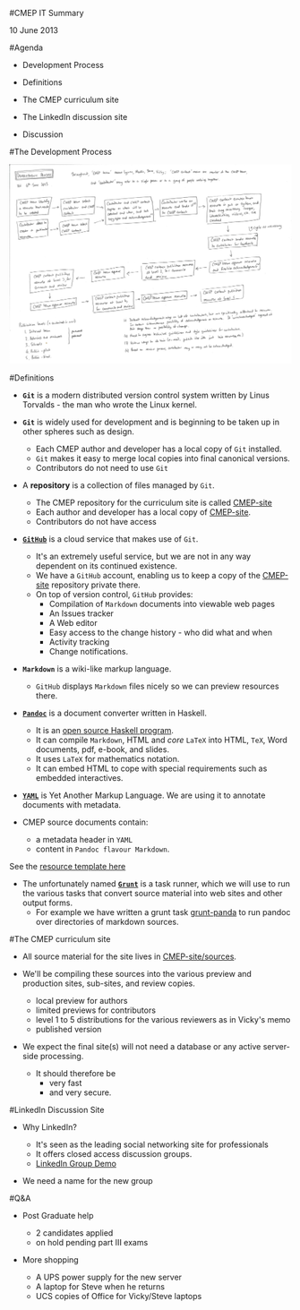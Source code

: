 #CMEP IT Summary


10 June 2013

#Agenda

- Development Process

- Definitions

- The CMEP curriculum site

- The LinkedIn discussion site

- Discussion

#The Development Process

![The Development Process](Development_process_v1.png)

#Definitions


- __`Git`__ is a modern distributed version control system written by Linus Torvalds - the man who wrote the Linux kernel.
- __`Git`__ is widely used for development and is beginning to be taken up in other spheres such as design.
  	- Each CMEP author and developer has a local copy of `Git` installed.
  	- `Git` makes it easy to merge local copies into final canonical versions.
  	- Contributors do not need to use `Git`

- A __repository__ is a collection of files managed by `Git`.
	- The CMEP repository for the curriculum site is called [CMEP-site](https://github.com/CMEPorg/CMEP-site)
	- Each author and developer has a local copy of [CMEP-site](https://github.com/CMEPorg/CMEP-site).
	- Contributors do not have access 

- __[`GitHub`](http://github.com)__ is a cloud service that makes use of `Git`. 
	- It's an extremely useful service, but we are not in any way dependent on its continued existence. 
	- We have a `GitHub` account, enabling us to keep a copy of the [CMEP-site](https://github.com/CMEPorg/CMEP-site) repository private there.
	- On top of version control, `GitHub` provides:
		- Compilation of `Markdown` documents into viewable web pages
		- An Issues tracker
		- A Web editor
		- Easy access to the change history - who did what and when
		- Activity tracking
		- Change notifications.

- __`Markdown`__ is a wiki-like markup language.
	- `GitHub` displays `Markdown` files nicely so we can preview resources there.

- __[`Pandoc`](http://johnmacfarlane.net/pandoc)__ is a document converter written in Haskell.
	- It is an [open source Haskell program](https://code.google.com/p/pandoc/downloads/list).
	- It can compile `Markdown`, HTML and _core_ `LaTeX` into HTML, `TeX`, Word documents, pdf, e-book, and slides.
	- It uses `LaTeX` for mathematics notation.
	- It can embed HTML to cope with special requirements such as embedded interactives.

- __[`YAML`](http://www.yaml.org/)__ is Yet Another Markup Language. We are using it to annotate documents with metadata.

- CMEP source documents contain:
	- a metadata header in `YAML`
	- content in `Pandoc flavour Markdown`.

See the [resource template here](https://github.com/CMEPorg/CMEP-site/tree/master/sources/resources/template)

- The unfortunately named __[`Grunt`](http://gruntjs.com/)__ is a task runner, which we will use to run the various tasks that convert source material into web sites and other output forms.
	- For example we have written a grunt task [grunt-panda](http://gruntjs.com/plugins/pandoc) to run pandoc over directories of markdown sources.

#The CMEP curriculum site


- All source material for the site lives in [CMEP-site/sources](https://github.com/CMEPorg/CMEP-site/tree/master/sources).

- We'll be compiling these sources into the various preview and production sites, sub-sites, and review copies.
	- local preview for authors
	- limited previews for contributors
	- level 1 to 5 distributions for the various reviewers as in Vicky's memo
	- published version

- We expect the final site(s) will not need a database or any active server-side processing. 
	- It should therefore be
		- very fast
		- and very secure.

#LinkedIn Discussion Site


- Why LinkedIn?
	- It's seen as the leading social networking site for professionals
	- It offers closed access discussion groups.
	- [LinkedIn Group Demo](http://www.linkedin.com/myGroups?trk=nav_responsive_sub_nav_groups)

- We need a name for the new group

#Q&A


- Post Graduate help
	- 2 candidates applied
	- on hold pending part III exams

- More shopping
	- A UPS power supply for the new server
	- A laptop for Steve when he returns
	- UCS copies of Office for Vicky/Steve laptops
	 
